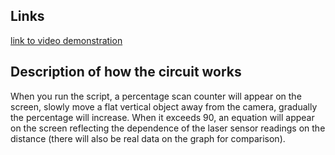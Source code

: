 ## Links
[link to video demonstration](https://drive.google.com/file/d/11cU3mg6ImIC6wveavK5SprHsKHRBL6vk/view?usp=drive_link)

## Description of how the circuit works
When you run the script, a percentage scan counter will appear on the screen, 
slowly move a flat vertical object away from the camera, 
gradually the percentage will increase. 
When it exceeds 90, an equation will appear on the screen reflecting
the dependence of the laser sensor readings on the distance 
(there will also be real data on the graph for comparison).
